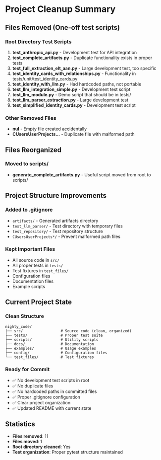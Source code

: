 # Project Cleanup Summary

## Files Removed (One-off test scripts)

### Root Directory Test Scripts
1. **test_anthropic_api.py** - Development test for API integration
2. **test_complete_artifacts.py** - Duplicate functionality exists in proper tests
3. **test_full_extraction_elt_aan.py** - Large development test, too specific
4. **test_identity_cards_with_relationships.py** - Functionality in tests/unit/test_identity_cards.py
5. **test_identity_with_llm.py** - Had hardcoded paths, not portable
6. **test_llm_integration_simple.py** - Development test script
7. **test_llm_module.py** - Demo script that should be in tests/
8. **test_llm_parser_extraction.py** - Large development test
9. **test_simplified_identity_cards.py** - Development test script

### Other Removed Files
- **nul** - Empty file created accidentally
- **CUsersUserProjects...** - Duplicate file with malformed path

## Files Reorganized

### Moved to scripts/
- **generate_complete_artifacts.py** - Useful script moved from root to scripts/

## Project Structure Improvements

### Added to .gitignore
- `artifacts/` - Generated artifacts directory
- `test_llm_parser/` - Test directory with temporary files
- `test_repository/` - Test repository structure
- `CUsersUserProjects*/` - Prevent malformed path files

### Kept Important Files
- All source code in `src/`
- All proper tests in `tests/`
- Test fixtures in `test_files/`
- Configuration files
- Documentation files
- Example scripts

## Current Project State

### Clean Structure
```
nighty_code/
├── src/                 # Source code (clean, organized)
├── tests/               # Proper test suite
├── scripts/             # Utility scripts
├── docs/                # Documentation
├── examples/            # Usage examples
├── config/              # Configuration files
└── test_files/          # Test fixtures
```

### Ready for Commit
- ✅ No development test scripts in root
- ✅ No duplicate files
- ✅ No hardcoded paths in committed files
- ✅ Proper .gitignore configuration
- ✅ Clear project organization
- ✅ Updated README with current state

## Statistics
- **Files removed**: 11
- **Files moved**: 1
- **Root directory cleaned**: Yes
- **Test organization**: Proper pytest structure maintained